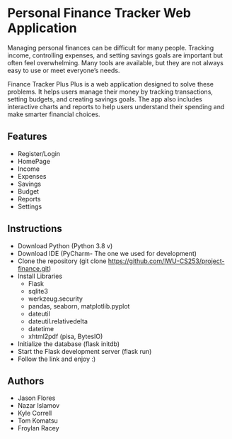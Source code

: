 # Personal Finance Tracker Web Application
Managing personal finances can be difficult for many people. 
Tracking income, controlling expenses, and setting savings goals are important but often feel overwhelming. 
Many tools are available, but they are not always easy to use or meet everyone’s needs.

Finance Tracker Plus Plus is a web application designed to solve these problems. 
It helps users manage their money by tracking transactions, setting budgets, and creating savings goals. 
The app also includes interactive charts and reports to help users understand their spending and make smarter financial choices.

## Features
- Register/Login
- HomePage
- Income
- Expenses
- Savings
- Budget
- Reports
- Settings

## Instructions 
- Download Python (Python 3.8 v)
- Download IDE (PyCharm- The one we used for development)
- Clone the repository (git clone https://github.com/IWU-CS253/project-finance.git)
- Install Libraries
  - Flask
  - sqlite3
  - werkzeug.security
  - pandas, seaborn, matplotlib.pyplot
  - dateutil
  - dateutil.relativedelta
  - datetime
  - xhtml2pdf (pisa, BytesIO)
- Initialize the database (flask initdb)
- Start the Flask development server (flask run)
- Follow the link and enjoy :)

## Authors
- Jason Flores
- Nazar Islamov
- Kyle Correll
- Tom Komatsu
- Froylan Racey
